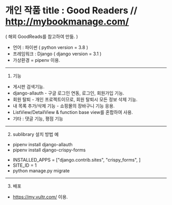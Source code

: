 
# 개인 작품 title : Good Readers // http://mybookmanage.com/ 
( 해외 GoodReads를 참고하여 만듦. )

* 언어 : 파이썬 ( python version = 3.8 )
* 프레임워크 : Django ( django version = 3.1 ) 
* 가상환경 = pipenv 이용.
 
-----------------------------------------------------------------
 
1. 기능
* 게시판 검색기능.
* django-allauth - 구글 로그인 연동, 로그인, 회원가입 기능.
* 회원 탈퇴 - 개인 프로젝트이므로, 회원 탈퇴시 모든 정보 삭제 기능.
* 내 목록 추가/삭제 기능 - 쇼핑몰의 장바구니 기능 응용.
* ListView/DetailView & function base view를 혼합하여 사용.
* 기타 : 댓글 기능, 평점 기능 
-------------------------------------------------------------------
   
2. sublibrary 설치 방법 예
* pipenv install django-allauth 
* pipenv install django-crispy-forms
+ INSTALLED_APPS = ["django.contrib.sites",
    "crispy_forms", ] 
+ SITE_ID = 1
+ python manage.py migrate 
 
--------------------------------------------------------------------

3. 배포 
* https://my.vultr.com/ 이용.
  
      
 
  

